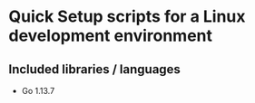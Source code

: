 # Quick Setup scripts for a Linux development environment

## Included libraries / languages

- Go 1.13.7